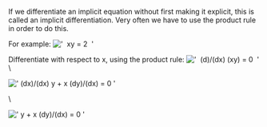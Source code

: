 If we differentiate an implicit equation without first making it
explicit, this is called an implicit differentiation. Very often we have
to use the product rule in order to do this.

For example: !['  xy = 2  '](../dictionary/equation_images/2728.3..png)

Differentiate with respect to x, using the product rule:
!['  (d)/(dx) (xy) = 0  '](../dictionary/equation_images/2728.4..png) \\

![' (dx)/(dx) y + x (dy)/(dx) = 0 '](../dictionary/equation_images/2728.1..png)

\\

![' y + x (dy)/(dx) = 0 '](../dictionary/equation_images/2728.2..png)
